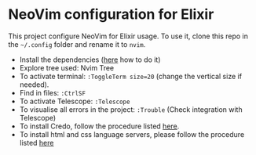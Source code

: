 # NeoVim configuration for Elixir

This project configure NeoVim for Elixir usage.
To use it, clone this repo in the `~/.config` folder and rename it to `nvim`. 

- Install the dependencies ([here](docs/Dependencies.md) how to do it)
- Explore tree used: Nvim Tree
- To activate terminal: `:ToggleTerm size=20` (change the vertical size if needed).
- Find in files: `:CtrlSF`
- To activate Telescope: `:Telescope`
- To visualise all errors in the project: `:Trouble` (Check integration with Telescope)
- To install Credo, follow the procedure listed [here](docs/Credo.md).
- To install html and css language servers, please follow the procedure listed [here](docs/HtmlAndCss.md)
